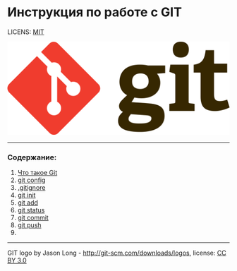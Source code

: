 # Инструкция по работе с GIT

LICENS: [MIT](./licence.md)

![git-logo](./IMG/GITLOGO.png)

---

### Содержание:

1. [Что такое Git](./intro.md)
2. [git config](./config.md)
3. [.gitignore](./ignore.md)
4. [git init](./init.md)
5. [git add](./add.md)
6. [git status](./status.md)
7. [git commit](./commit.md)
8. [git push](./push.md)
9. 




---

GIT logo by Jason Long - http://git-scm.com/downloads/logos, license: [CC BY 3.0](https://creativecommons.org/licenses/by/3.0/)